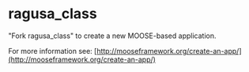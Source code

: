 ragusa_class
=====

"Fork ragusa_class" to create a new MOOSE-based application.

For more information see: [http://mooseframework.org/create-an-app/](http://mooseframework.org/create-an-app/)
